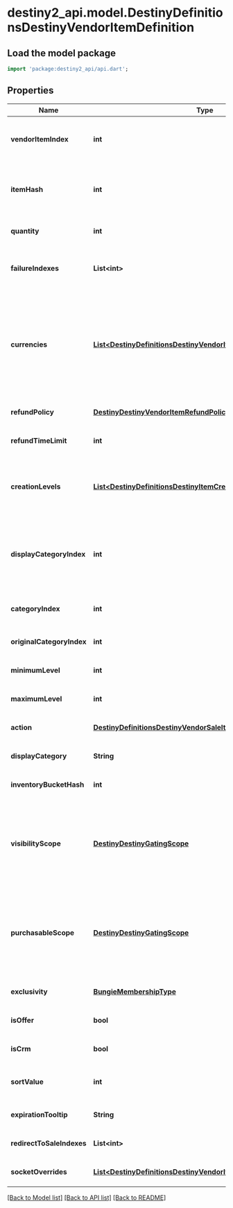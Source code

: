 # destiny2_api.model.DestinyDefinitionsDestinyVendorItemDefinition

## Load the model package
```dart
import 'package:destiny2_api/api.dart';
```

## Properties
Name | Type | Description | Notes
------------ | ------------- | ------------- | -------------
**vendorItemIndex** | **int** | The index into the DestinyVendorDefinition.saleList. This is what we use to refer to items being sold throughout live and definition data. | [optional] [default to null]
**itemHash** | **int** | The hash identifier of the item being sold (DestinyInventoryItemDefinition).  Note that a vendor can sell the same item in multiple ways, so don&#39;t assume that itemHash is a unique identifier for this entity. | [optional] [default to null]
**quantity** | **int** | The amount you will recieve of the item described in itemHash if you make the purchase. | [optional] [default to null]
**failureIndexes** | **List&lt;int&gt;** | An list of indexes into the DestinyVendorDefinition.failureStrings array, indicating the possible failure strings that can be relevant for this item. | [optional] [default to []]
**currencies** | [**List&lt;DestinyDefinitionsDestinyVendorItemQuantity&gt;**](DestinyDefinitionsDestinyVendorItemQuantity.md) | This is a pre-compiled aggregation of item value and priceOverrideList, so that we have one place to check for what the purchaser must pay for the item. Use this instead of trying to piece together the price separately.  The somewhat crappy part about this is that, now that item quantity overrides have dynamic modifiers, this will not necessarily be statically true. If you were using this instead of live data, switch to using live data. | [optional] [default to []]
**refundPolicy** | [**DestinyDestinyVendorItemRefundPolicy**](DestinyDestinyVendorItemRefundPolicy.md) | If this item can be refunded, this is the policy for what will be refundd, how, and in what time period. | [optional] [default to null]
**refundTimeLimit** | **int** | The amount of time before refundability of the newly purchased item will expire. | [optional] [default to null]
**creationLevels** | [**List&lt;DestinyDefinitionsDestinyItemCreationEntryLevelDefinition&gt;**](DestinyDefinitionsDestinyItemCreationEntryLevelDefinition.md) | The Default level at which the item will spawn. Almost always driven by an adjusto these days. Ideally should be singular. It&#39;s a long story how this ended up as a list, but there is always either going to be 0:1 of these entities. | [optional] [default to []]
**displayCategoryIndex** | **int** | This is an index specifically into the display category, as opposed to the server-side Categories (which do not need to match or pair with each other in any way: server side categories are really just structures for common validation. Display Category will let us more easily categorize items visually) | [optional] [default to null]
**categoryIndex** | **int** | The index into the DestinyVendorDefinition.categories array, so you can find the category associated with this item. | [optional] [default to null]
**originalCategoryIndex** | **int** | Same as above, but for the original category indexes. | [optional] [default to null]
**minimumLevel** | **int** | The minimum character level at which this item is available for sale. | [optional] [default to null]
**maximumLevel** | **int** | The maximum character level at which this item is available for sale. | [optional] [default to null]
**action** | [**DestinyDefinitionsDestinyVendorSaleItemActionBlockDefinition**](DestinyDefinitionsDestinyVendorSaleItemActionBlockDefinition.md) | The action to be performed when purchasing the item, if it&#39;s not just \&quot;buy\&quot;. | [optional] [default to null]
**displayCategory** | **String** | The string identifier for the category selling this item. | [optional] [default to null]
**inventoryBucketHash** | **int** | The inventory bucket into which this item will be placed upon purchase. | [optional] [default to null]
**visibilityScope** | [**DestinyDestinyGatingScope**](DestinyDestinyGatingScope.md) | The most restrictive scope that determines whether the item is available in the Vendor&#39;s inventory. See DestinyGatingScope&#39;s documentation for more information.  This can be determined by Unlock gating, or by whether or not the item has purchase level requirements (minimumLevel and maximumLevel properties). | [optional] [default to null]
**purchasableScope** | [**DestinyDestinyGatingScope**](DestinyDestinyGatingScope.md) | Similar to visibilityScope, it represents the most restrictive scope that determines whether the item can be purchased. It will at least be as restrictive as visibilityScope, but could be more restrictive if the item has additional purchase requirements beyond whether it is merely visible or not.  See DestinyGatingScope&#39;s documentation for more information. | [optional] [default to null]
**exclusivity** | [**BungieMembershipType**](BungieMembershipType.md) | If this item can only be purchased by a given platform, this indicates the platform to which it is restricted. | [optional] [default to null]
**isOffer** | **bool** | If this sale can only be performed as the result of an offer check, this is true. | [optional] [default to null]
**isCrm** | **bool** | If this sale can only be performed as the result of receiving a CRM offer, this is true. | [optional] [default to null]
**sortValue** | **int** | *if* the category this item is in supports non-default sorting, this value should represent the sorting value to use, pre-processed and ready to go. | [optional] [default to null]
**expirationTooltip** | **String** | If this item can expire, this is the tooltip message to show with its expiration info. | [optional] [default to null]
**redirectToSaleIndexes** | **List&lt;int&gt;** | If this is populated, the purchase of this item should redirect to purchasing these other items instead. | [optional] [default to []]
**socketOverrides** | [**List&lt;DestinyDefinitionsDestinyVendorItemSocketOverride&gt;**](DestinyDefinitionsDestinyVendorItemSocketOverride.md) |  | [optional] [default to []]

[[Back to Model list]](../README.md#documentation-for-models) [[Back to API list]](../README.md#documentation-for-api-endpoints) [[Back to README]](../README.md)


